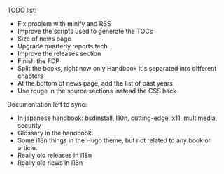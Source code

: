TODO list:

- Fix problem with minify and RSS
- Improve the scripts used to generate the TOCs
- Size of news page
- Upgrade quarterly reports tech
- Improve the releases section
- Finish the FDP
- Split the books, right now only Handbook it's separated into different chapters
- At the bottom of news page, add the list of past years
- Use rouge in the source sections instead the CSS hack

Documentation left to sync:

- In japanese handbook: bsdinstall, l10n, cutting-edge, x11, multimedia, security
- Glossary in the handbook.
- Some i18n things in the Hugo theme, but not related to any book or article.
- Really old releases in i18n
- Really old news in i18n
